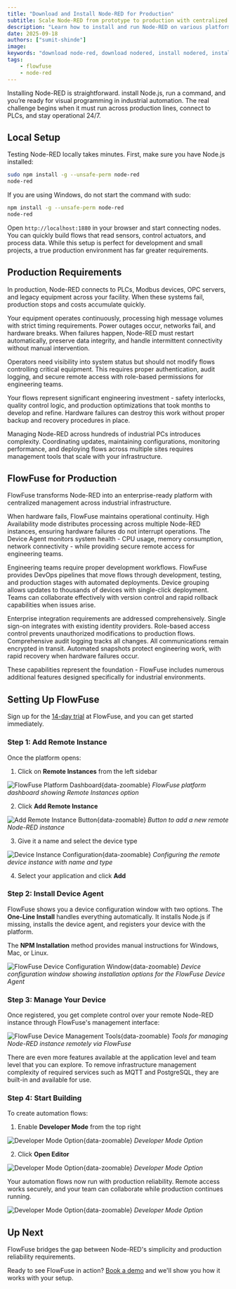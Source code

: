 ```yaml
---
title: "Download and Install Node-RED for Production"
subtitle: Scale Node-RED from prototype to production with centralized management and 24/7 reliability
description: "Learn how to install and run Node-RED on various platforms, such as local computer, Raspberry Pi, Mac, Linux, or Cloud."
date: 2025-09-18
authors: ["sumit-shinde"]
image: 
keywords: "download node-red, download nodered, install nodered, install node-red, getting started with node-red"
tags:
    - flowfuse
    - node-red
---
```


Installing Node-RED is straightforward. install Node.js, run a command, and you’re ready for visual programming in industrial automation. The real challenge begins when it must run across production lines, connect to PLCs, and stay operational 24/7.

<!--more-->

## Local Setup

Testing Node-RED locally takes minutes. First, make sure you have Node.js installed:

```bash
sudo npm install -g --unsafe-perm node-red
node-red
```

If you are using Windows, do not start the command with sudo:

```bash
npm install -g --unsafe-perm node-red
node-red
```

Open `http://localhost:1880` in your browser and start connecting nodes. You can quickly build flows that read sensors, control actuators, and process data. While this setup is perfect for development and small projects, a true production environment has far greater requirements.

## Production Requirements

In production, Node-RED connects to PLCs, Modbus devices, OPC servers, and legacy equipment across your facility. When these systems fail, production stops and costs accumulate quickly.

Your equipment operates continuously, processing high message volumes with strict timing requirements. Power outages occur, networks fail, and hardware breaks. When failures happen, Node-RED must restart automatically, preserve data integrity, and handle intermittent connectivity without manual intervention.

Operators need visibility into system status but should not modify flows controlling critical equipment. This requires proper authentication, audit logging, and secure remote access with role-based permissions for engineering teams.

Your flows represent significant engineering investment - safety interlocks, quality control logic, and production optimizations that took months to develop and refine. Hardware failures can destroy this work without proper backup and recovery procedures in place.

Managing Node-RED across hundreds of industrial PCs introduces complexity. Coordinating updates, maintaining configurations, monitoring performance, and deploying flows across multiple sites requires management tools that scale with your infrastructure.

## FlowFuse for Production

FlowFuse transforms Node-RED into an enterprise-ready platform with centralized management across industrial infrastructure.

When hardware fails, FlowFuse maintains operational continuity. High Availability mode distributes processing across multiple Node-RED instances, ensuring hardware failures do not interrupt operations. The Device Agent monitors system health - CPU usage, memory consumption, network connectivity - while providing secure remote access for engineering teams.

Engineering teams require proper development workflows. FlowFuse provides DevOps pipelines that move flows through development, testing, and production stages with automated deployments. Device grouping allows updates to thousands of devices with single-click deployment. Teams can collaborate effectively with version control and rapid rollback capabilities when issues arise.

Enterprise integration requirements are addressed comprehensively. Single sign-on integrates with existing identity providers. Role-based access control prevents unauthorized modifications to production flows. Comprehensive audit logging tracks all changes. All communications remain encrypted in transit. Automated snapshots protect engineering work, with rapid recovery when hardware failures occur.

These capabilities represent the foundation - FlowFuse includes numerous additional features designed specifically for industrial environments.

## Setting Up FlowFuse

Sign up for the [14-day trial](https://app.flowfuse.com/account/create) at FlowFuse, and you can get started immediately.

### Step 1: Add Remote Instance

Once the platform opens:

1. Click on **Remote Instances** from the left sidebar

![FlowFuse Platform Dashboard](./images/platform-ff.png){data-zoomable}
*FlowFuse platform dashboard showing Remote Instances option*

2. Click **Add Remote Instance**

![Add Remote Instance Button](./images/add-remote-instance.png){data-zoomable}
*Button to add a new remote Node-RED instance*

3. Give it a name and select the device type

![Device Instance Configuration](./images/trail-add-instance.png){data-zoomable}
*Configuring the remote device instance with name and type*

4. Select your application and click **Add**

### Step 2: Install Device Agent

FlowFuse shows you a device configuration window with two options. The **One-Line Install** handles everything automatically. It installs Node.js if missing, installs the device agent, and registers your device with the platform.

The **NPM Installation** method provides manual instructions for Windows, Mac, or Linux.

![FlowFuse Device Configuration Window](./images/device-config-window.gif){data-zoomable}
*Device configuration window showing installation options for the FlowFuse Device Agent*

### Step 3: Manage Your Device

Once registered, you get complete control over your remote Node-RED instance through FlowFuse's management interface:

![FlowFuse Device Management Tools](./images/instance-tool.gif){data-zoomable}
*Tools for managing Node-RED instance remotely via FlowFuse*

There are even more features available at the application level and team level that you can explore. To remove infrastructure management complexity of required services such as MQTT and PostgreSQL, they are built-in and available for use.

### Step 4: Start Building

To create automation flows:

1. Enable **Developer Mode** from the top right

![Developer Mode Option](./images/developer-mode.png){data-zoomable}
*Developer Mode Option*

2. Click **Open Editor**

![Developer Mode Option](./images/open-editor.png){data-zoomable}
*Developer Mode Option*

Your automation flows now run with production reliability. Remote access works securely, and your team can collaborate while production continues running.

![Developer Mode Option](./images/node-red-editor.gif){data-zoomable}
*Developer Mode Option*

## Up Next

FlowFuse bridges the gap between Node-RED's simplicity and production reliability requirements.

Ready to see FlowFuse in action? [Book a demo](https://flowfuse.com/book-demo/) and we'll show you how it works with your setup.
